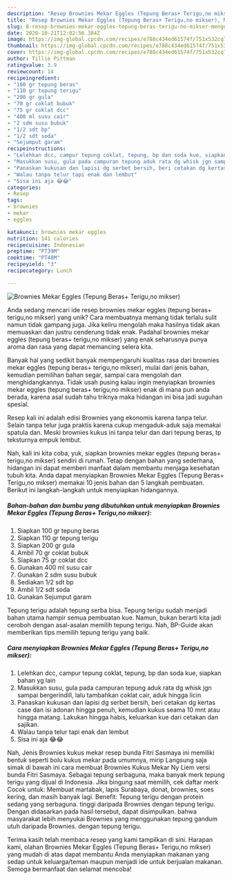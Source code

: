 ```yaml
---
description: "Resep Brownies Mekar Eggles (Tepung Beras+ Terigu,no mikser), Menggugah Selera"
title: "Resep Brownies Mekar Eggles (Tepung Beras+ Terigu,no mikser), Menggugah Selera"
slug: 8-resep-brownies-mekar-eggles-tepung-beras-terigu-no-mikser-menggugah-selera
date: 2020-10-21T12:02:56.384Z
image: https://img-global.cpcdn.com/recipes/e788c434ed61574f/751x532cq70/brownies-mekar-eggles-tepung-beras-teriguno-mikser-foto-resep-utama.jpg
thumbnail: https://img-global.cpcdn.com/recipes/e788c434ed61574f/751x532cq70/brownies-mekar-eggles-tepung-beras-teriguno-mikser-foto-resep-utama.jpg
cover: https://img-global.cpcdn.com/recipes/e788c434ed61574f/751x532cq70/brownies-mekar-eggles-tepung-beras-teriguno-mikser-foto-resep-utama.jpg
author: Tillie Pittman
ratingvalue: 3.9
reviewcount: 14
recipeingredient:
- "100 gr tepung beras"
- "110 gr tepung terigu"
- "200 gr gula"
- "70 gr coklat bubuk"
- "75 gr coklat dcc"
- "400 ml susu cair"
- "2 sdm susu bubuk"
- "1/2 sdt bp"
- "1/2 sdt soda"
- "Sejumput garam"
recipeinstructions:
- "Lelehkan dcc, campur tepung coklat, tepung, bp dan soda kue, siapkan bahan yg lain"
- "Masukkan susu, gula pada campuran tepung aduk rata dg whisk jgn sampai bergerindill, lalu tambahkan coklat cair, aduk hingga licin"
- "Panaskan kukusan dan lapisi dg serbet bersih, beri cetakan dg kertas case dan isi adonan hingga penuh, kemudian kukus seama 10 mnt atau hingga matang. Lakukan hingga habis, keluarkan kue dari cetakan dan sajikan."
- "Walau tanpa telur tapi enak dan lembut"
- "Sisa ini aja 😂😂"
categories:
- Resep
tags:
- brownies
- mekar
- eggles

katakunci: brownies mekar eggles 
nutrition: 141 calories
recipecuisine: Indonesian
preptime: "PT39M"
cooktime: "PT48M"
recipeyield: "3"
recipecategory: Lunch

---
```



![Brownies Mekar Eggles (Tepung Beras+ Terigu,no mikser)](https://img-global.cpcdn.com/recipes/e788c434ed61574f/751x532cq70/brownies-mekar-eggles-tepung-beras-teriguno-mikser-foto-resep-utama.jpg)

Anda sedang mencari ide resep brownies mekar eggles (tepung beras+ terigu,no mikser) yang unik? Cara membuatnya memang tidak terlalu sulit namun tidak gampang juga. Jika keliru mengolah maka hasilnya tidak akan memuaskan dan justru cenderung tidak enak. Padahal brownies mekar eggles (tepung beras+ terigu,no mikser) yang enak seharusnya punya aroma dan rasa yang dapat memancing selera kita.

Banyak hal yang sedikit banyak mempengaruhi kualitas rasa dari brownies mekar eggles (tepung beras+ terigu,no mikser), mulai dari jenis bahan, kemudian pemilihan bahan segar, sampai cara mengolah dan menghidangkannya. Tidak usah pusing kalau ingin menyiapkan brownies mekar eggles (tepung beras+ terigu,no mikser) enak di mana pun anda berada, karena asal sudah tahu triknya maka hidangan ini bisa jadi suguhan spesial.

Resep kali ini adalah edisi Brownies yang ekonomis karena tanpa telur. Selain tanpa telur juga praktis karena cukup mengaduk-aduk saja memakai spatula dan. Meski brownies kukus ini tanpa telur dan dari tepung beras, tp teksturnya empuk lembut.


Nah, kali ini kita coba, yuk, siapkan brownies mekar eggles (tepung beras+ terigu,no mikser) sendiri di rumah. Tetap dengan bahan yang sederhana, hidangan ini dapat memberi manfaat dalam membantu menjaga kesehatan tubuh kita. Anda dapat menyiapkan Brownies Mekar Eggles (Tepung Beras+ Terigu,no mikser) memakai 10 jenis bahan dan 5 langkah pembuatan. Berikut ini langkah-langkah untuk menyiapkan hidangannya.

<!--inarticleads1-->

##### Bahan-bahan dan bumbu yang dibutuhkan untuk menyiapkan Brownies Mekar Eggles (Tepung Beras+ Terigu,no mikser):

1. Siapkan 100 gr tepung beras
1. Siapkan 110 gr tepung terigu
1. Siapkan 200 gr gula
1. Ambil 70 gr coklat bubuk
1. Siapkan 75 gr coklat dcc
1. Gunakan 400 ml susu cair
1. Gunakan 2 sdm susu bubuk
1. Sediakan 1/2 sdt bp
1. Ambil 1/2 sdt soda
1. Gunakan Sejumput garam


Tepung terigu adalah tepung serba bisa. Tepung terigu sudah menjadi bahan utama hampir semua pembuatan kue. Namun, bukan berarti kita jadi ceroboh dengan asal-asalan memilih tepung terigu. Nah, BP-Guide akan memberikan tips memilih tepung terigu yang baik. 

<!--inarticleads2-->

##### Cara menyiapkan Brownies Mekar Eggles (Tepung Beras+ Terigu,no mikser):

1. Lelehkan dcc, campur tepung coklat, tepung, bp dan soda kue, siapkan bahan yg lain
1. Masukkan susu, gula pada campuran tepung aduk rata dg whisk jgn sampai bergerindill, lalu tambahkan coklat cair, aduk hingga licin
1. Panaskan kukusan dan lapisi dg serbet bersih, beri cetakan dg kertas case dan isi adonan hingga penuh, kemudian kukus seama 10 mnt atau hingga matang. Lakukan hingga habis, keluarkan kue dari cetakan dan sajikan.
1. Walau tanpa telur tapi enak dan lembut
1. Sisa ini aja 😂😂


Nah, Jenis Brownies kukus mekar resep bunda Fitri Sasmaya ini memiliki bentuk seperti bolu kukus mekar pada umumnya, mirip Langsung saja simak di bawah ini cara membuat Brownies Kukus Mekar Ny Liem versi bunda Fitri Sasmaya. Sebagai tepung serbaguna, maka banyak merk tepung terigu yang dijual di Indonesia. Jika bingung saat memilih, cek daftar merk Cocok untuk: Membuat martabak, lapis Surabaya, donat, brownies, soes kering, dan masih banyak lagi. Benefit: Tepung terigu dengan protein sedang yang serbaguna. tinggi daripada Brownies dengan tepung terigu. Dengan didasarkan pada hasil tersebut, dapat disimpulkan. bahwa masyarakat lebih menyukai Brownies yang menggunakan tepung gandum utuh daripada Brownies. dengan tepung terigu. 

Terima kasih telah membaca resep yang kami tampilkan di sini. Harapan kami, olahan Brownies Mekar Eggles (Tepung Beras+ Terigu,no mikser) yang mudah di atas dapat membantu Anda menyiapkan makanan yang sedap untuk keluarga/teman maupun menjadi ide untuk berjualan makanan. Semoga bermanfaat dan selamat mencoba!
